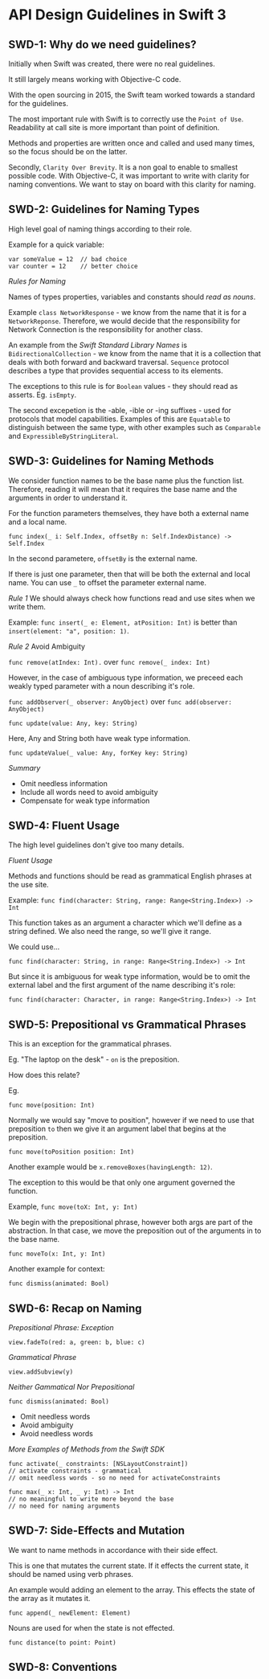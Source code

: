# API Design Guidelines in Swift 3

## SWD-1: Why do we need guidelines?

Initially when Swift was created, there were no real guidelines.

It still largely means working with Objective-C code.

With the open sourcing in 2015, the Swift team worked towards a standard for the guidelines.

The most important rule with Swift is to correctly use the `Point of Use`. Readability at call site is more important than point of definition.

Methods and properties are written once and called and used many times, so the focus should be on the latter.

Secondly, `Clarity Over Brevity`. It is a non goal to enable to smallest possible code. With Objective-C, it was important to write with clarity for naming conventions. We want to stay on board with this clarity for naming.

## SWD-2: Guidelines for Naming Types

High level goal of naming things according to their role.

Example for a quick variable:

```
var someValue = 12	// bad choice
var counter = 12	// better choice
```

*Rules for Naming*

Names of types properties, variables and constants should _read as nouns_.

Example `class NetworkResponse` - we know from the name that it is for a `NetworkReponse`. Therefore, we would decide that the responsibility for Network Connection is the responsibility for another class.

An example from the _Swift Standard Library Names_ is `BidirectionalCollection` - we know from the name that it is a collection that deals with both forward and backward traversal. `Sequence` protocol describes a type that provides sequential access to its elements.

The exceptions to this rule is for `Boolean` values - they should read as asserts. Eg. `isEmpty`.

The second excepetion is the -able, -ible or -ing suffixes - used for protocols that model capabilities. Examples of this are `Equatable` to distinguish between the same type, with other examples such as `Comparable` and `ExpressibleByStringLiteral`.

## SWD-3: Guidelines for Naming Methods

We consider function names to be the base name plus the function list. Therefore, reading it will mean that it requires the base name and the arguments in order to understand it.

For the function parameters themselves, they have both a external name and a local name.

`func index(_ i: Self.Index, offsetBy n: Self.IndexDistance) -> Self.Index`

In the second parametere, `offsetBy` is the external name.

If there is just one parameter, then that will be both the external and local name. You can use `_` to offset the parameter external name.

*Rule 1*
We should always check how functions read and use sites when we write them.

Example: `func insert(_ e: Element, atPosition: Int)` is better than `insert(element: "a", position: 1)`.

*Rule 2*
Avoid Ambiguity

`func remove(atIndex: Int).` over `func remove(_ index: Int)`

However, in the case of ambiguous type information, we preceed each weakly typed parameter with a noun describing it's role.

`func addObserver(_ observer: AnyObject)` over `func add(observer: AnyObject)`

`func update(value: Any, key: String)`

Here, Any and String both have weak type information.

`func updateValue(_ value: Any, forKey key: String)`

*Summary*

- Omit needless information
- Include all words need to avoid ambiguity
- Compensate for weak type information

## SWD-4: Fluent Usage

The high level guidelines don't give too many details. 

*Fluent Usage*

Methods and functions should be read as grammatical English phrases at the use site.

Example: `func find(character: String, range: Range<String.Index>) -> Int`

This function takes as an argument a character which we'll define as a string defined. We also need the range, so we'll give it range.

We could use...

`func find(character: String, in range: Range<String.Index>) -> Int`

But since it is ambiguous for weak type information, would be to omit the external label and the first argument of the name describing it's role:

`func find(character: Character, in range: Range<String.Index>) -> Int`

## SWD-5: Prepositional vs Grammatical Phrases

This is an exception for the grammatical phrases.

Eg. "The laptop on the desk" - `on` is the preposition.

How does this relate?

Eg.

`func move(position: Int)`

Normally we would say "move to position", however if we need to use that preposition `to` then we give it an argument label that begins at the preposition.

`func move(toPosition position: Int)`

Another example would be `x.removeBoxes(havingLength: 12)`.

The exception to this would be that only one argument governed the function. 

Example, `func move(toX: Int, y: Int)`

We begin with the prepositional phrase, however both args are part of the abstraction. In that case, we move the preposition out of the arguments in to the base name.

`func moveTo(x: Int, y: Int)`

Another example for context:

`func dismiss(animated: Bool)`

## SWD-6: Recap on Naming

*Prepositional Phrase: Exception*

`view.fadeTo(red: a, green: b, blue: c)`

*Grammatical Phrase*

`view.addSubview(y)`

*Neither Gammatical Nor Prepositional*

`func dismiss(animated: Bool)`

- Omit needless words
- Avoid ambiguity
- Avoid needless words

*More Examples of Methods from the Swift SDK*

```
func activate(_ constraints: [NSLayoutConstraint])
// activate constraints - grammatical
// omit needless words - so no need for activateConstraints
```

```
func max(_ x: Int, _ y: Int) -> Int
// no meaningful to write more beyond the base
// no need for naming arguments
```

## SWD-7: Side-Effects and Mutation

We want to name methods in accordance with their side effect.

This is one that mutates the current state. If it effects the current state, it should be named using verb phrases.

An example would adding an element to the array. This effects the state of the array as it mutates it.

`func append(_ newElement: Element)` 

Nouns are used for when the state is not effected.

`func distance(to point: Point)`



## SWD-8: Conventions


















